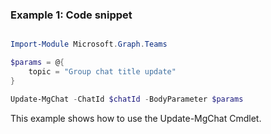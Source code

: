 ### Example 1: Code snippet

```powershell

Import-Module Microsoft.Graph.Teams

$params = @{
	topic = "Group chat title update"
}

Update-MgChat -ChatId $chatId -BodyParameter $params

```
This example shows how to use the Update-MgChat Cmdlet.

